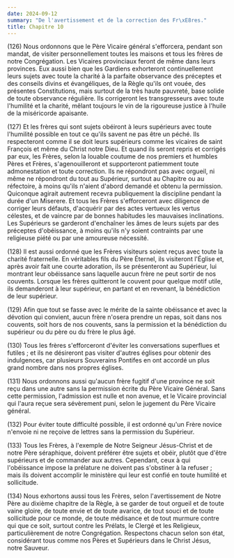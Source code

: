 ```yaml
---
date: 2024-09-12
summary: "De l'avertissement et de la correction des Fr\xE8res."
title: Chapitre 10
---
```




(126) Nous ordonnons que le Père Vicaire général s'efforcera, pendant son mandat, de visiter personnellement toutes les maisons et tous les frères de notre Congrégation. Les Vicaires provinciaux feront de même dans leurs provinces. Eux aussi bien que les Gardiens exhorteront continuellement leurs sujets avec toute la charité à la parfaite observance des préceptes et des conseils divins et évangéliques, de la Règle qu'ils ont vouée, des présentes Constitutions, mais surtout de la très haute pauvreté, base solide de toute observance régulière. Ils corrigeront les transgresseurs avec toute l'humilité et la charité, mêlant toujours le vin de la rigoureuse justice à l'huile de la miséricorde apaisante.

(127) Et les frères qui sont sujets obéiront à leurs supérieurs avec toute l'humilité possible en tout ce qu'ils savent ne pas être un péché. Ils respecteront comme il se doit leurs supérieurs comme les vicaires de saint François et même du Christ notre Dieu.  Et quand ils seront repris et corrigés par eux, les Frères, selon la louable coutume de nos premiers et humbles Pères et Frères, s'agenouilleront et supporteront patiemment toute admonestation et toute correction. Ils ne répondront pas avec orgueil, ni même ne répondront du tout au Supérieur, surtout au Chapitre ou au réfectoire, à moins qu'ils n'aient d'abord demandé et obtenu la permission. Quiconque agirait autrement recevra publiquement la discipline pendant la durée d'un Miserere. Et tous les Frères s'efforceront avec diligence de corriger leurs défauts, d'acquérir par des actes vertueux les vertus célestes, et de vaincre par de bonnes habitudes les mauvaises inclinations. Les Supérieurs se garderont d'enchaîner les âmes de leurs sujets par des préceptes d'obéissance, à moins qu'ils n'y soient contraints par une religieuse piété ou par une amoureuse nécessité. 

(128) Il est aussi ordonné que les Frères visiteurs soient reçus avec toute la charité fraternelle.  En véritables fils du Père Éternel, ils visiteront l'Église et, après avoir fait une courte adoration, ils se présenteront au Supérieur, lui montrant leur obéissance sans laquelle aucun frère ne peut sortir de nos couvents. Lorsque les frères quitteront le couvent pour quelque motif utile, ils demanderont à leur supérieur, en partant et en revenant, la bénédiction de leur supérieur.

(129) Afin que tout se fasse avec le mérite de la sainte obéissance et avec la dévotion qui convient, aucun frère n'osera prendre un repas, soit dans nos couvents, soit hors de nos couvents, sans la permission et la bénédiction du supérieur ou du père ou du frère le plus âgé.

(130) Tous les frères s'efforceront d'éviter les conversations superflues et futiles ; et ils ne désireront pas visiter d'autres églises pour obtenir des indulgences, car plusieurs Souverains Pontifes en ont accordé un plus grand nombre dans nos propres églises.

(131) Nous ordonnons aussi qu'aucun frère fugitif d'une province ne soit reçu dans une autre sans la permission écrite du Père Vicaire Général.  Sans cette permission, l'admission est nulle et non avenue, et le Vicaire provincial qui l'aura reçue sera sévèrement puni, selon le jugement du Père Vicaire général.

(132) Pour éviter toute difficulté possible, il est ordonné qu'un Frère novice n'envoie ni ne reçoive de lettres sans la permission du Supérieur.

(133) Tous les Frères, à l'exemple de Notre Seigneur Jésus-Christ et de notre Père séraphique, doivent préférer être sujets et obéir, plutôt que d'être supérieurs et de commander aux autres. Cependant, ceux à qui l'obéissance impose la prélature ne doivent pas s'obstiner à la refuser ; mais ils doivent accomplir le ministère qui leur est confié en toute humilité et sollicitude.

 (134) Nous exhortons aussi tous les Frères, selon l'avertissement de Notre Père au dixième chapitre de la Règle, à se garder de tout orgueil et de toute vaine gloire, de toute envie et de toute avarice, de tout souci et de toute sollicitude pour ce monde, de toute médisance et de tout murmure contre qui que ce soit, surtout contre les Prélats, le Clergé et les Religieux, particulièrement de notre Congrégation. Respectons chacun selon son état, considérant tous comme nos Pères et Supérieurs dans le Christ Jésus, notre Sauveur.
